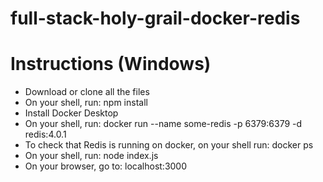 # full-stack-holy-grail-docker-redis

# Instructions (Windows)
- Download or clone all the files
- On your shell, run: npm install
- Install Docker Desktop
- On your shell, run: docker run --name some-redis -p 6379:6379 -d redis:4.0.1
- To check that Redis is running on docker, on your shell run: docker ps
- On your shell, run: node index.js
- On your browser, go to: localhost:3000
